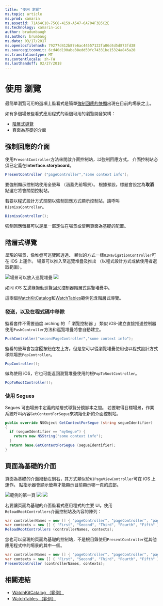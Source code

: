 ```yaml
---
title: "使用 瀏覽"
ms.topic: article
ms.prod: xamarin
ms.assetid: 71A64C10-75C8-4159-A547-6A704F3B5C2E
ms.technology: xamarin-ios
author: bradumbaugh
ms.author: brumbaug
ms.date: 03/17/2017
ms.openlocfilehash: 79277d412b87e6ac44557122fa06d4d5d873fd38
ms.sourcegitcommit: 6cd40d190abe38edd50fc74331be15324a845a28
ms.translationtype: MT
ms.contentlocale: zh-TW
ms.lasthandoff: 02/27/2018
---
```

# <a name="working-with-navigation"></a>使用 瀏覽

最簡單瀏覽可用的選項上監看式是簡單[強制回應的快顯](#modal)出現在目前的場景之上。

如有多個場景監看式應用程式的兩個可用的瀏覽開發架構：

- [階層式導覽](#Hierarchical_Navigation)
- [頁面為基礎的介面](#Page-Based_Interfaces)

## <a name="modal-interfaces"></a>強制回應的介面

使用`PresentController`方法來開啟介面控制站，以強制回應方式。 介面控制站必須已定義在**Interface.storyboard**。

```csharp
PresentController ("pageController","some context info");
```

要強制顯示控制站使用全螢幕 （涵蓋先前場景）。 根據預設，標題會設定為**取消**點選它將會關閉控制站。

若要以程式設計方式關閉以強制回應方式顯示控制站，請呼叫`DismissController`。

```csharp
DismissController();
```

強制回應螢幕可以是單一窗定位在場景或使用頁面為基礎的配置。


## <a name="hierarchical-navigation"></a>階層式導覽

呈現的場景，像堆疊可巡覽回透過、 類似的方式一樣`UINavigationController`可在 iOS 上運作。 場景可以推入至巡覽堆疊及推出 （以程式設計方式或依使用者選取範圍）。

![](navigation-images/hierarchy-1.png "場景可以放入巡覽堆疊") ![ ](navigation-images/hierarchy-2.png "運作原理可以從瀏覽堆疊取出")

如同 iOS 左邊緣撥動巡覽回父控制器階層式巡覽堆疊中。

這兩個[WatchKitCatalog](https://developer.xamarin.com/samples/WatchKitCatalog)和[WatchTables](https://developer.xamarin.com/samples/WatchTables)範例包含階層式導覽。

### <a name="pushing-and-popping-in-code"></a>發送，以及在程式碼中移除

監看套件不需要過度 arching 的 「 瀏覽控制器 」 類似 iOS-建立直接推送控制器使用`PushController`方法和巡覽堆疊將會自動建立。

```csharp
PushController("secondPageController","some context info");
```

監看的螢幕會包含**回**按鈕在左上方，但是您可以從瀏覽堆疊使用也以程式設計方式移除場景`PopController`。

```csharp
PopController();
```

做為使用 iOS，它也可能返回瀏覽堆疊使用的根`PopToRootController`。

```csharp
PopToRootController();
```

### <a name="using-segues"></a>使用 Segues

Segues 可由場景中定義的階層式導覽分鏡腳本之間。 若要取得目標場景，作業系統呼叫內容`GetContextForSegue`來初始化新的介面控制站。

```csharp
public override NSObject GetContextForSegue (string segueIdentifier)
{
  if (segueIdentifier == "mySegue") {
    return new NSString("some context info");
  }
  return base.GetContextForSegue (segueIdentifier);
}
```

## <a name="page-based-interfaces"></a>頁面為基礎的介面

頁面為基礎的介面撥動左到右，其方式類似於`UIPageViewController`可在 iOS 上運作。 點指示器會顯示螢幕才能顯示目前顯示哪一頁的底部。

![](navigation-images/paged-1.png "範例的第一頁") ![ ](navigation-images/paged-2.png "範例的第二頁") ![ ](navigation-images/paged-5.png "範例的第五頁")


若要讓頁面為基礎的介面監看式應用程式的主要 UI，使用`ReloadRootControllers`介面控制站及內容的陣列：

```csharp
var controllerNames = new [] { "pageController", "pageController", "pageController", "pageController", "pageController" };
var contexts = new [] { "First", "Second", "Third", "Fourth", "Fifth" };
ReloadRootControllers (controllerNames, contexts);
```

您也可以呈現的頁面為基礎的控制站，不是根目錄使用`PresentController`從其他應用程式中的場景的其中一個。

```csharp
var controllerNames = new [] { "pageController", "pageController", "pageController", "pageController", "pageController" };
var contexts = new [] { "First", "Second", "Third", "Fourth", "Fifth" };
PresentController (controllerNames, contexts);
```



## <a name="related-links"></a>相關連結

- [WatchKitCatalog （範例）](https://developer.xamarin.com/samples/monotouch/WatchKit/WatchKitCatalog/)
- [WatchTables （範例）](https://developer.xamarin.com/samples/monotouch/WatchKit/WatchTables/)
